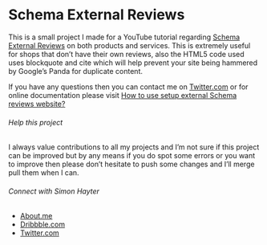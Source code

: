 # Schema External Reviews
This is a small project I made for a YouTube tutorial regarding [Schema External Reviews](https://www.youtube.com/watch?t=495&v=eCwBgcrV7GQ) on both products and services. This is extremely useful for shops that don’t have their own reviews, also the HTML5 code used uses blockquote and cite which will help prevent your site being hammered by Google’s Panda for duplicate content. 

If you have any questions then you can contact me on [Twitter.com](https://twitter.com/simonhayteruk) or for online documentation please visit [How to use setup external Schema reviews website?](https://www.bybe.net/how-to-use-setup-external-schema-reviews/)

###### Help this project
I always value contributions to all my projects and I’m not sure if this project can be improved but by any means if you do spot some errors or you want to improve then please don’t hesitate to push some changes and I’ll merge pull them when I can.

###### Connect with Simon Hayter
- [About.me](https://about.me/simonhayter)
- [Dribbble.com](https://dribbble.com/simonhayter)
- [Twitter.com](https://twitter.com/simonhayteruk)
